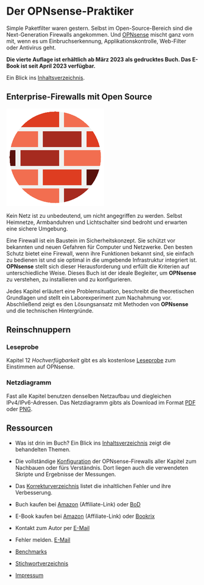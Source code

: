 # Der OPNsense-Praktiker

Simple Paketfilter waren gestern. Selbst im Open-Source-Bereich sind die Next-Generation Firewalls angekommen. Und [OPNsense](https://opnsense.org/) mischt ganz vorn mit, wenn es um Einbruchserkennung, Applikationskontrolle, Web-Filter oder Antivirus geht.

__Die vierte Auflage ist erh&auml;ltlich ab M&auml;rz 2023 als gedrucktes Buch. Das E-Book ist seit April 2023 verf&uuml;gbar.__


Ein Blick ins [Inhaltsverzeichnis](Inhaltsverzeichnis.md).


## Enterprise-Firewalls mit Open Source

![Cover image](images/brickwall_256px.png)

Kein Netz ist zu unbedeutend, um nicht angegriffen zu werden. Selbst Heimnetze, Armbanduhren und Lichtschalter sind bedroht und erwarten eine sichere Umgebung.

Eine Firewall ist ein Baustein im Sicherheitskonzept. Sie sch&uuml;tzt vor bekannten und neuen Gefahren f&uuml;r Computer und Netzwerke. Den besten Schutz bietet eine Firewall, wenn ihre Funktionen bekannt sind, sie einfach zu bedienen ist und sie optimal in die umgebende Infrastruktur integriert ist. __OPNsense__ stellt sich dieser Herausforderung und erf&uuml;llt die Kriterien auf unterschiedliche Weise. Dieses Buch ist der ideale Begleiter, um __OPNsense__ zu verstehen, zu installieren und zu konfigurieren.

Jedes Kapitel erl&auml;utert eine Problemsituation, beschreibt die theoretischen Grundlagen und stellt ein Laborexperiment zum Nachahmung vor. Abschlie&szlig;end zeigt es den L&ouml;sungsansatz mit Methoden von __OPNsense__ und die technischen Hintergr&uuml;nde.


## Reinschnuppern

### Leseprobe
Kapitel 12 _Hochverf&uuml;gbarkeit_ gibt es als kostenlose [Leseprobe](Leseprobe_12carp.pdf) zum Einstimmen auf OPNsense.

### Netzdiagramm
Fast alle Kapitel benutzen denselben Netzaufbau und diegleichen IPv4/IPv6-Adressen. Das Netzdiagramm gibts als Download im Format [PDF](Netzdiagramm.pdf) oder [PNG](Netzdiagramm.png).


## Ressourcen

* Was ist drin im Buch? Ein Blick ins [Inhaltsverzeichnis](Inhaltsverzeichnis.md) zeigt die behandelten Themen.

* Die vollst&auml;ndige [Konfiguration](Kapitel/) der OPNsense-Firewalls aller Kapitel zum Nachbauen oder f&uuml;rs Verst&auml;ndnis. Dort liegen auch die verwendeten Skripte und Ergebnisse der Messungen.

* Das [Korrekturverzeichnis](errata.pdf) listet die inhaltlichen Fehler und ihre Verbesserung.

* Buch kaufen bei [Amazon](https://amzn.to/3Hp6JPz) (Affiliate-Link) oder [BoD](https://www.bod.de/buchshop/der-opnsense-praktiker-markus-stubbig-9783751920469)

* E-Book kaufen bei [Amazon](https://amzn.to/421xPnC) (Affiliate-Link) oder [Bookrix](https://www.bookrix.de/_ebook-markus-stubbig-der-opnsense-praktiker/)

* Kontakt zum Autor per [E-Mail](mailto:der.opnsense.praktiker@gmail.com)

* Fehler melden. [E-Mail](mailto:der.opnsense.praktiker@gmail.com?subject=Fehler)

* [Benchmarks](Kapitel/20)

* [Stichwortverzeichnis](Stichwortverzeichnis.pdf)

* [Impressum](Impressum.md)
